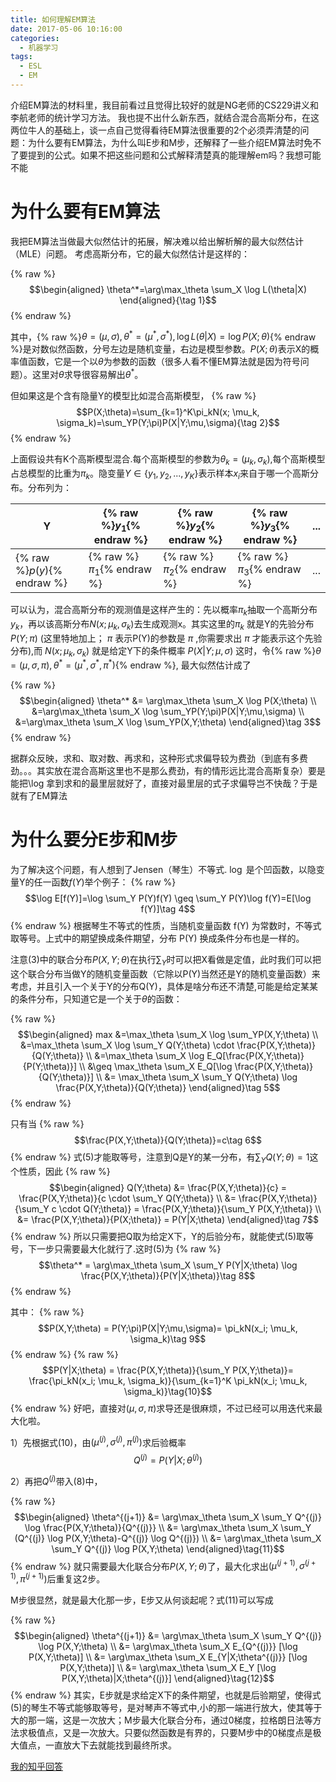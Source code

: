```yaml
---
title: 如何理解EM算法
date: 2017-05-06 10:16:00
categories:
  - 机器学习
tags: 
  - ESL
  - EM
---
```


介绍EM算法的材料里，我目前看过且觉得比较好的就是NG老师的CS229讲义和李航老师的统计学习方法。
我也提不出什么新东西，就结合混合高斯分布，在这两位牛人的基础上，谈一点自己觉得看待EM算法很重要的2个必须弄清楚的问题：为什么要有EM算法，为什么叫E步和M步，还解释了一些介绍EM算法时免不了要提到的公式。如果不把这些问题和公式解释清楚真的能理解em吗？我想可能不能

# 为什么要有EM算法

我把EM算法当做最大似然估计的拓展，解决难以给出解析解的最大似然估计（MLE）问题。
考虑高斯分布，它的最大似然估计是这样的：

{% raw %}$$\begin{aligned} \theta^*=\arg\max_\theta \sum_X \log L(\theta|X) \end{aligned}{\tag 1}$${% endraw %}

其中，{% raw %}$\theta =(\mu, \sigma), \theta^* =(\mu^*, \sigma^*), \log L(\theta|X) = \log P(X; \theta)${% endraw %}是对数似然函数，分号左边是随机变量，右边是模型参数。$P(X;\theta)$表示X的概率值函数，它是一个以$\theta$为参数的函数（很多人看不懂EM算法就是因为符号问题）。这里对$\theta$求导很容易解出$\theta^*$。


但如果这是个含有隐量Y的模型比如混合高斯模型，
{% raw %}$$P(X;\theta)=\sum_{k=1}^K\pi_kN(x; \mu_k, \sigma_k)=\sum_YP(Y;\pi)P(X|Y;\mu,\sigma){\tag 2}$${% endraw %}

上面假设共有K个高斯模型混合.每个高斯模型的参数为$\theta_k=(\mu_k, \sigma_k)$,每个高斯模型占总模型的比重为$\pi_k$。隐变量$Y \in \{y_1,y_2,...,y_K\}$表示样本$x_i$来自于哪一个高斯分布。分布列为：

Y|{% raw %}$y_1${% endraw %}|{% raw %}$y_2${% endraw %}|{% raw %}$y_3${% endraw %}|...
---|---|---|---|---
{% raw %}$p(y)${% endraw %}|{% raw %}$\pi_1${% endraw %}|{% raw %}$\pi_2${% endraw %}|{% raw %}$\pi_3${% endraw %}|...

可以认为，混合高斯分布的观测值是这样产生的：先以概率$\pi_k$抽取一个高斯分布$y_k$，再以该高斯分布$N(x;\mu_k, \sigma_k)$去生成观测x。其实这里的$\pi_k$ 就是Y的先验分布$P(Y;\pi)$ (这里特地加上； $\pi$ 表示P(Y)的参数是 $\pi$ ,你需要求出 $\pi$ 才能表示这个先验分布),而 $N(x; \mu_k, \sigma_k)$ 就是给定Y下的条件概率 $P(X|Y;\mu,\sigma)$ 
这时，令{% raw %}$\theta =(\mu, \sigma, \pi), \theta^* =(\mu^*, \sigma^*, \pi^*)${% endraw %}, 最大似然估计成了

{% raw %}
$$\begin{aligned} 
\theta^* &= \arg\max_\theta \sum_X \log P(X;\theta) \\
&=\arg\max_\theta \sum_X \log  \sum_YP(Y;\pi)P(X|Y;\mu,\sigma) \\
&=\arg\max_\theta \sum_X \log  \sum_YP(X,Y;\theta)
\end{aligned}\tag 3$$
{% endraw %}

据群众反映，求和、取对数、再求和，这种形式求偏导较为费劲（到底有多费劲。。。其实放在混合高斯这里也不是那么费劲，有的情形远比混合高斯复杂）要是能把\log 拿到求和的最里层就好了，直接对最里层的式子求偏导岂不快哉？于是就有了EM算法


# 为什么要分E步和M步


为了解决这个问题，有人想到了Jensen（琴生）不等式. $\log$ 是个凹函数，以隐变量Y的任一函数$f(Y)$举个例子：
{% raw %}$$\log E[f(Y)]=\log \sum_Y P(Y)f(Y) \geq \sum_Y P(Y)\log f(Y)=E[\log f(Y)]\tag 4$${% endraw %}
根据琴生不等式的性质，当随机变量函数 f(Y) 为常数时，不等式取等号。上式中的期望换成条件期望，分布 P(Y) 换成条件分布也是一样的。

注意(3)中的联合分布$P(X,Y;\theta)$在执行$\sum_Y$时可以把X看做是定值，此时我们可以把这个联合分布当做Y的随机变量函数（它除以P(Y)当然还是Y的随机变量函数）来考虑，并且引入一个关于Y的分布Q(Y)，具体是啥分布还不清楚,可能是给定某某的条件分布，只知道它是一个关于$\theta$的函数：

{% raw %}
$$\begin{aligned}
max &=\max_\theta \sum_X \log  \sum_YP(X,Y;\theta) \\
&=\max_\theta \sum_X \log  \sum_Y Q(Y;\theta) \cdot \frac{P(X,Y;\theta)}{Q(Y;\theta)} \\
&=\max_\theta \sum_X \log  E_Q[\frac{P(X,Y;\theta)}{P(Y;\theta)}] \\
&\geq \max_\theta \sum_X E_Q[\log  \frac{P(X,Y;\theta)}{Q(Y;\theta)}] \\
&= \max_\theta \sum_X \sum_Y Q(Y;\theta) \log  \frac{P(X,Y;\theta)}{Q(Y;\theta)}
\end{aligned}\tag 5$$
{% endraw %}

只有当
{% raw %}$$\frac{P(X,Y;\theta)}{Q(Y;\theta)}=c\tag 6$${% endraw %}
式(5)才能取等号，注意到Q是Y的某一分布，有$\sum_Y Q(Y;\theta)=1$这个性质，因此
{% raw %}
$$\begin{aligned}
Q(Y;\theta) &= \frac{P(X,Y;\theta)}{c} = \frac{P(X,Y;\theta)}{c \cdot \sum_Y Q(Y;\theta)} \\
&= \frac{P(X,Y;\theta)}{\sum_Y c \cdot Q(Y;\theta)} = \frac{P(X,Y;\theta)}{\sum_Y P(X,Y;\theta)} \\
&= \frac{P(X,Y;\theta)}{P(X;\theta)} = P(Y|X;\theta)
\end{aligned}\tag 7$$
{% endraw %}
所以只需要把Q取为给定X下，Y的后验分布，就能使式(5)取等号，下一步只需要最大化就行了.这时(5)为
{% raw %}$$\theta^* = \arg\max_\theta \sum_X \sum_Y P(Y|X;\theta) \log  \frac{P(X,Y;\theta)}{P(Y|X;\theta)}\tag 8$${% endraw %}

其中：
{% raw %}$$P(X,Y;\theta) = P(Y;\pi)P(X|Y;\mu,\sigma)= \pi_kN(x_i; \mu_k, \sigma_k)\tag 9$${% endraw %}
{% raw %}$$P(Y|X;\theta) = \frac{P(X,Y;\theta)}{\sum_Y P(X,Y;\theta)}= \frac{\pi_kN(x_i; \mu_k, \sigma_k)}{\sum_{k=1}^K \pi_kN(x_i; \mu_k, \sigma_k)}\tag{10}$${% endraw %}
好吧，直接对$(\mu, \sigma, \pi)$求导还是很麻烦，不过已经可以用迭代来最大化啦。

1）先根据式(10)，由$(\mu^{(j)}, \sigma^{(j)}, \pi^{(j)})$求后验概率
$$Q^{(j)}=P(Y|X;\theta^{(j)})$$

2）再把$Q^{(j)}$带入(8)中，

{% raw %}
$$\begin{aligned}
\theta^{(j+1)} &= \arg\max_\theta \sum_X \sum_Y Q^{(j)} \log  \frac{P(X,Y;\theta)}{Q^{(j)}} \\
&= \arg\max_\theta \sum_X \sum_Y (Q^{(j)} \log  P(X,Y;\theta)-Q^{(j)} \log  Q^{(j)}) \\
&= \arg\max_\theta \sum_X \sum_Y Q^{(j)} \log  P(X,Y;\theta)
\end{aligned}\tag{11}$$
{% endraw %}
就只需要最大化联合分布$P(X,Y;\theta)$了，最大化求出$(\mu^{(j+1)}, \sigma^{(j+1)}, \pi^{(j+1)})$后重复这2步。

M步很显然，就是最大化那一步，E步又从何谈起呢？式(11)可以写成

{% raw %}
$$\begin{aligned}
\theta^{(j+1)} &= \arg\max_\theta \sum_X \sum_Y Q^{(j)} \log  P(X,Y;\theta) \\
&= \arg\max_\theta \sum_X E_{Q^{(j)}} [\log  P(X,Y;\theta)] \\
&= \arg\max_\theta \sum_X E_{Y|X;\theta^{(j)}} [\log  P(X,Y;\theta)] \\
&= \arg\max_\theta \sum_X E_Y [\log  P(X,Y;\theta)|X;\theta^{(j)}]
\end{aligned}\tag{12}$$
{% endraw %}
其实，E步就是求给定X下的条件期望，也就是后验期望，使得式(5)的琴生不等式能够取等号，是对琴声不等式中,小的那一端进行放大，使其等于大的那一端，这是一次放大；M步最大化联合分布，通过0梯度，拉格朗日法等方法求极值点，又是一次放大。只要似然函数是有界的，只要M步中的0梯度点是极大值点，一直放大下去就能找到最终所求。

[我的知乎回答](https://www.yhihu.com/question/27976634/answer/163164402)
